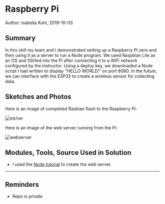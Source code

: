 #  Raspberry Pi

Author: Isabella Kuhl, 2019-10-03

## Summary

In this skill my team and I demonstrated setting up a Raspberry Pi zero and then using it as a server to run a Node program. We used Raspbian Lite as an OS and SSHed into the Pi after connecting it to a WiFi network configured by the instructor. Using a deploy key, we downloaded a Node script I had written to display "HELLO WORLD!" on port 8080. In the future, we can interface with the ESP32 to create a wireless sensor for collecting data.

## Sketches and Photos

Here is an image of completed Rasbian flash to the Raspberry Pi:

![etcher](https://github.com/BU-EC444/Kuhl-Isabella/blob/master/skills/cluster-2-sensor/21-rasppi/images/skill21-etcher.png)

Here is an image of the web server running from the Pi:

![webserver](https://github.com/BU-EC444/Kuhl-Isabella/blob/master/skills/cluster-2-sensor/21-rasppi/images/skill21-webserver.png)

## Modules, Tools, Source Used in Solution

* I used the [Node tutorial](https://www.w3schools.com/nodejs/nodejs_http.asp) to create the web server.

-----

## Reminders
- Repo is private
